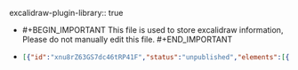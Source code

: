 excalidraw-plugin-library:: true

- #+BEGIN_IMPORTANT
  This file is used to store excalidraw information, Please do not manually edit this file.
  #+END_IMPORTANT
- ```json
  [{"id":"xnu8rZ63GS7dc46tRP41F","status":"unpublished","elements":[{"type":"line","version":58,"versionNonce":2053096603,"isDeleted":false,"id":"qfu1Rr4Y57uQNsQ3juU5c","fillStyle":"hachure","strokeWidth":1,"strokeStyle":"solid","roughness":1,"opacity":100,"angle":0,"x":504.52874755859375,"y":171.87646484375,"strokeColor":"#1e1e1e","backgroundColor":"transparent","width":0.267425537109375,"height":499.6719970703125,"seed":1957521077,"groupIds":[],"frameId":null,"roundness":{"type":2},"boundElements":[],"updated":1696407540394,"link":null,"locked":false,"startBinding":null,"endBinding":null,"lastCommittedPoint":null,"startArrowhead":null,"endArrowhead":null,"points":[[0,0],[-0.267425537109375,499.6719970703125]]},{"type":"line","version":148,"versionNonce":988247771,"isDeleted":false,"id":"plNf8okmHucQoizsNYuBZ","fillStyle":"hachure","strokeWidth":1,"strokeStyle":"solid","roughness":1,"opacity":100,"angle":0,"x":505.45947265625,"y":670.2290649414062,"strokeColor":"#1e1e1e","backgroundColor":"transparent","width":608.382080078125,"height":0.88433837890625,"seed":803251861,"groupIds":[],"frameId":null,"roundness":{"type":2},"boundElements":[],"updated":1696407555123,"link":null,"locked":false,"startBinding":null,"endBinding":null,"lastCommittedPoint":null,"startArrowhead":null,"endArrowhead":null,"points":[[0,0],[608.382080078125,-0.88433837890625]]},{"type":"text","version":11,"versionNonce":764753045,"isDeleted":false,"id":"8uhMbVgDXTgKmS6Oxhcm3","fillStyle":"hachure","strokeWidth":1,"strokeStyle":"solid","roughness":1,"opacity":100,"angle":0,"x":1110,"y":728,"strokeColor":"#1e1e1e","backgroundColor":"transparent","width":84.49990844726562,"height":25,"seed":276063669,"groupIds":[],"frameId":null,"roundness":null,"boundElements":[],"updated":1696407562439,"link":null,"locked":false,"fontSize":20,"fontFamily":1,"text":"Quantity","textAlign":"left","verticalAlign":"top","containerId":null,"originalText":"Quantity","lineHeight":1.25,"baseline":16},{"type":"text","version":43,"versionNonce":1996178837,"isDeleted":false,"id":"HUH7RfOee6IEQxVS9iw4x","fillStyle":"hachure","strokeWidth":1,"strokeStyle":"solid","roughness":1,"opacity":100,"angle":0,"x":381.83282470703125,"y":167.9561309814453,"strokeColor":"#1e1e1e","backgroundColor":"transparent","width":47.17994689941406,"height":25,"seed":1078383445,"groupIds":[],"frameId":null,"roundness":null,"boundElements":[],"updated":1696407568583,"link":null,"locked":false,"fontSize":20,"fontFamily":1,"text":"Price","textAlign":"left","verticalAlign":"top","containerId":null,"originalText":"Price","lineHeight":1.25,"baseline":16},{"type":"line","version":94,"versionNonce":1825076123,"isDeleted":false,"id":"9v4hF-gEhUxHPMmsvCjw3","fillStyle":"hachure","strokeWidth":1,"strokeStyle":"solid","roughness":1,"opacity":100,"angle":0,"x":562.8098754882812,"y":220.1231231689453,"strokeColor":"#1971c2","backgroundColor":"transparent","width":463.34259033203125,"height":356.2621307373047,"seed":923257589,"groupIds":[],"frameId":null,"roundness":{"type":2},"boundElements":[],"updated":1696407577966,"link":null,"locked":false,"startBinding":null,"endBinding":null,"lastCommittedPoint":null,"startArrowhead":null,"endArrowhead":null,"points":[[0,0],[463.34259033203125,356.2621307373047]]},{"type":"text","version":2,"versionNonce":1905166555,"isDeleted":false,"id":"X_r84GnwlhX86UJuS8Ulj","fillStyle":"hachure","strokeWidth":1,"strokeStyle":"solid","roughness":1,"opacity":100,"angle":0,"x":1069,"y":579,"strokeColor":"#1971c2","backgroundColor":"transparent","width":15.599990844726562,"height":25,"seed":339127541,"groupIds":[],"frameId":null,"roundness":null,"boundElements":[],"updated":1696407580327,"link":null,"locked":false,"fontSize":20,"fontFamily":1,"text":"D","textAlign":"left","verticalAlign":"top","containerId":null,"originalText":"D","lineHeight":1.25,"baseline":16},{"type":"line","version":89,"versionNonce":571017467,"isDeleted":false,"id":"f_56p3JikMe90ps44RDSo","fillStyle":"hachure","strokeWidth":1,"strokeStyle":"solid","roughness":1,"opacity":100,"angle":0,"x":612.4400634765625,"y":569.6314086914062,"strokeColor":"#e03131","backgroundColor":"transparent","width":340.1942138671875,"height":365.5298767089844,"seed":505329019,"groupIds":[],"frameId":null,"roundness":{"type":2},"boundElements":[],"updated":1696407589082,"link":null,"locked":false,"startBinding":null,"endBinding":null,"lastCommittedPoint":null,"startArrowhead":null,"endArrowhead":null,"points":[[0,0],[340.1942138671875,-365.5298767089844]]},{"type":"text","version":20,"versionNonce":112677045,"isDeleted":false,"id":"wFj0rcKr95iuUMmIY-_5L","fillStyle":"hachure","strokeWidth":1,"strokeStyle":"solid","roughness":1,"opacity":100,"angle":0,"x":981.9368286132812,"y":185.66944885253906,"strokeColor":"#e03131","backgroundColor":"transparent","width":12.159988403320312,"height":25,"seed":1614121365,"groupIds":[],"frameId":null,"roundness":null,"boundElements":[],"updated":1696407595183,"link":null,"locked":false,"fontSize":20,"fontFamily":1,"text":"S","textAlign":"left","verticalAlign":"top","containerId":null,"originalText":"S","lineHeight":1.25,"baseline":16}],"created":1696407609109}]
  ```